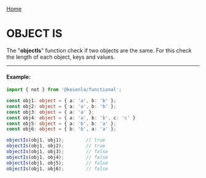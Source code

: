 [Home](./../../README.md)

# OBJECT IS

The "**objectIs**" function check if two objects are the same. For this check the length of each object, keys and values.

--------------
#### Example:
``` typescript
import { not } from '@keienla/functional';

const obj1: object = { a: 'a', b: 'b' };
const obj2: object = { a: 'a', b: 'b' };
const obj3: object = { a: 'a' };
const obj4: object = { a: 'a', b: 'b', c: 'c' }
const obj5: object = { a: 'b', b: 'a' };
const obj6: object = { b: 'b', a: 'a' };

objectIs(obj1, obj1);        // true
objectIs(obj1, obj2);        // true
objectIs(obj1, obj3);        // false
objectIs(obj1, obj4);        // false
objectIs(obj1, obj5);        // false
objectIs(obj1, obj6);        // false
```
